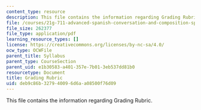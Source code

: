 ```yaml
---
content_type: resource
description: This file contains the information regarding Grading Rubric.
file: /courses/21g-711-advanced-spanish-conversation-and-composition-spring-2014/deb9c86b327940096d6aa08500f76d09_MIT21G_711S14_Grad_Rub.pdf
file_size: 262377
file_type: application/pdf
learning_resource_types: []
license: https://creativecommons.org/licenses/by-nc-sa/4.0/
ocw_type: OCWFile
parent_title: Syllabus
parent_type: CourseSection
parent_uid: e1b30583-a401-357e-7b01-3eb537dd81b0
resourcetype: Document
title: Grading Rubric
uid: deb9c86b-3279-4009-6d6a-a08500f76d09
---
```

This file contains the information regarding Grading Rubric.